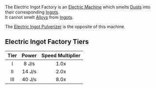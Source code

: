 The Electric Ingot Factory is an [Electric Machine](https://github.com/Slimefun/Slimefun4/wiki/Electric-Machines) which smelts [Dusts](https://github.com/Slimefun/Slimefun4/wiki/Dusts) into their corresponding [Ingots](https://github.com/Slimefun/Slimefun4/wiki/Ingots).  
It cannot smelt [Alloys](https://github.com/Slimefun/Slimefun4/wiki/Ingots#alloys) from [Ingots](https://github.com/Slimefun/Slimefun4/wiki/Ingots).

The [Electric Ingot Pulverizer](https://github.com/Slimefun/Slimefun4/wiki/Electric-Ingot-Pulverizer) is the opposite of this machine.

## Electric Ingot Factory Tiers

| Tier | Power  | Speed Multiplier |
| :--: | :----: | :--------------: |
| I    | 8 J/s  | 1.0x             |
| II   | 14 J/s | 2.0x             |
| III  | 40 J/s | 8.0x             |
